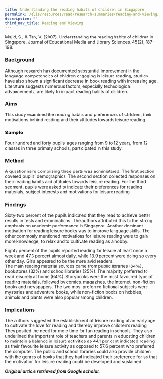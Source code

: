 ```yaml
---
title: Understanding the reading habits of children in Singapore
permalink: /elis/resources/read/research-summaries/reading-and-viewing/understanding-reading-habits-of-children/
description: ""
third_nav_title: Reading and Viewing
---
```

Majid, S., & Tan, V. (2007). Understanding the reading habits of children in Singapore. Journal of Educational Media and Library Sciences, 45(2), 187-198.

### Background

Although research has documented substantial improvement in the language competencies of children engaging in leisure reading, studies have also shown a significant decrease in book reading with increasing age. Literature suggests numerous factors, especially technological advancements, are likely to impact reading habits of children.

### Aims

This study examined the reading habits and preferences of children, their motivations behind reading and their attitudes towards leisure reading.

### Sample

Four hundred and forty pupils, ages ranging from 9 to 12 years, from 12 classes in three primary schools, participated in this study.

### Method

A questionnaire comprising three parts was administered. The first section covered pupils’ demographics. The second section collected responses on their reading habits and attitudes towards leisure reading. For the third segment, pupils were asked to indicate their preferences for reading materials, subject interests and motivations for leisure reading.

### Findings

Sixty-two percent of the pupils indicated that they read to achieve better results in tests and examinations. The authors attributed this to the strong emphasis on academic performance in Singapore. Another dominant motivation for reading leisure books was to improve language skills. The other commonly mentioned motivations for leisure reading were to gain more knowledge, to relax and to cultivate reading as a hobby.

Eighty percent of the pupils reported reading for leisure at least once a week and 47.3 percent almost daily, while 13.9 percent were doing so every other day. Girls appeared to be the more avid readers.   
The main reading material sources came from public libraries (34%), bookstores (32%) and school libraries (25%). The majority preferred to read leisurely at home (64%). Storybooks were the most favoured type of reading materials, followed by comics, magazines, the Internet, non-fiction books and newspapers. The two most preferred fictional subjects were mysteries and adventure books, while non-fiction books on hobbies, animals and plants were also popular among children.

### Implications

The authors suggested the establishment of leisure reading at an early age to cultivate the love for reading and thereby improve children’s reading. They posited the need for more time for fun reading in schools. They also underlined the important role of teachers and parents in educating children to maintain a balance in leisure activities as 44.1 per cent indicated reading as their favourite leisure activity as opposed to 57.6 percent who preferred the computer. The public and school libraries could also provide children with the genres of books that they had indicated their preference for so that the motivation for leisure reading could be developed and sustained.


_**Original article retrieved from Google scholar.**_  


